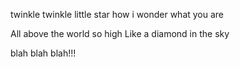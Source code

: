 twinkle twinkle little star
how i wonder what you are

All above the world so high
Like a diamond in the sky


blah blah blah!!!